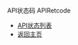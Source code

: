 <div class="sidebar_title icon-product__UCloudStack/v1.x">API状态码 APIRetcode</div>

* [API状态列表](/UCloudStack/v1.x/apiretcode/README.md)
* [返回主页](/UCloudStack/README.md)

